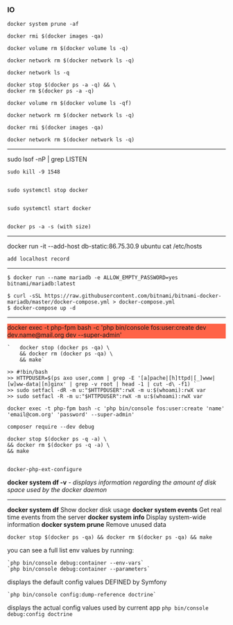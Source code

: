 ### **IO**

`docker system prune -af`

`docker rmi $(docker images -qa)`

`docker volume rm $(docker volume ls -q)`

`docker network rm $(docker network ls -q)`

```docker network ls -q```


    docker stop $(docker ps -a -q) && \
    docker rm $(docker ps -a -q)
    
    docker volume rm $(docker volume ls -qf)

    docker network rm $(docker network ls -q)

    docker rmi $(docker images -qa)

    docker network rm $(docker network ls -q)
<hr>
    sudo lsof -nP | grep LISTEN

    sudo kill -9 1548


    sudo systemctl stop docker


    sudo systemctl start docker


    docker ps -a -s (with size)



<hr>    
docker run -it --add-host db-static:86.75.30.9 ubuntu cat /etc/hosts

`add localhost record`



<hr>


    $ docker run --name mariadb -e ALLOW_EMPTY_PASSWORD=yes bitnami/mariadb:latest

    $ curl -sSL https://raw.githubusercontent.com/bitnami/bitnami-docker-mariadb/master/docker-compose.yml > docker-compose.yml
    $ docker-compose up -d




<hr>
<p style="background: tomato;">
    docker exec -t php-fpm bash -c 'php bin/console fos:user:create dev dev.name@mail.org dev --super-admin'
</p>


    `   docker stop (docker ps -qa) \
        && docker rm (docker ps -qa) \
        && make`

    >> #!bin/bash
    >> HTTPDUSER=$(ps axo user,comm | grep -E '[a]pache|[h]ttpd|[_]www|[w]ww-data|[n]ginx' | grep -v root | head -1 | cut -d\ -f1) `
    >> sudo setfacl -dR -m u:"$HTTPDUSER":rwX -m u:$(whoami):rwX var
    >> sudo setfacl -R -m u:"$HTTPDUSER":rwX -m u:$(whoami):rwX var



`docker exec -t php-fpm bash -c 'php bin/console fos:user:create 'name' 'email@com.org' 'password' --super-admin'
`


`composer require --dev debug`


	docker stop $(docker ps -q -a) \
    && docker rm $(docker ps -q -a) \
    && make


    docker-php-ext-configure



<b>docker system df -v</b> - <i>displays information regarding the amount of disk space used by the docker daemon</i>



<hr>

<b>docker system df</b>         Show docker disk usage
<b>docker system events</b>     Get real time events from the server
<b>docker system info</b>       Display system-wide information
<b>docker system prune</b>      Remove unused data




```docker stop $(docker ps -qa) && docker rm $(docker ps -qa) && make```

you can see a full list env values by running:

    `php bin/console debug:container --env-vars`
    `php bin/console debug:container --parameters`




displays the default config values DEFINED by Symfony

    `php bin/console config:dump-reference doctrine`



displays the actual config values used by current app
    `php bin/console debug:config doctrine`
